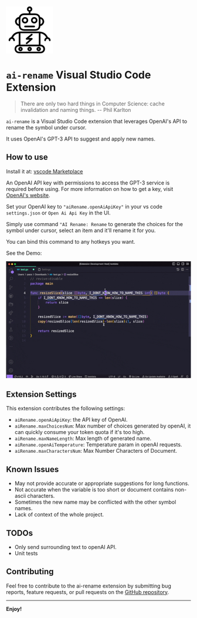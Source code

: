 ![icon](./imgs/icon.png)

# `ai-rename` Visual Studio Code Extension

> There are only two hard things in Computer Science: cache invalidation and naming things.
> -- Phil Karlton

`ai-rename` is a Visual Studio Code extension that leverages OpenAI's API to rename the symbol under cursor.

It uses OpenAI's GPT-3 API to suggest and apply new names.

## How to use

Install it at: [vscode Marketplace](https://marketplace.visualstudio.com/items?itemName=paco0x.ai-rename)

An OpenAI API key with permissions to access the GPT-3 service is required before using. For more information on how to get a key, visit [OpenAI's website](https://openai.com/api/).

Set your OpenAI key to `"aiRename.openAiApiKey"` in your vs code `settings.json` or `Open Ai Api Key` in the UI.

Simply use command `"AI Rename: Rename` to generate the choices for the symbol under cursor, select an item and it'll rename it for you.

You can bind this command to any hotkeys you want.

See the Demo:

![demo](./imgs/demo.gif)

## Extension Settings

This extension contributes the following settings:

-   `aiRename.openAiApiKey`: the API key of OpenAI.
-   `aiRename.maxChoicesNum`: Max number of choices generated by openAI, it can quickly consume your token quota if it's too high.
-   `aiRename.maxNameLength`: Max length of generated name.
-   `aiRename.openAiTemperature`: Temperature param in openAI requests.
-   `aiRename.maxCharactersNum`: Max Number Characters of Document.

## Known Issues

-   May not provide accurate or appropriate suggestions for long functions.
-   Not accurate when the variable is too short or document contains non-ascii characters.
-   Sometimes the new name may be conflicted with the other symbol names.
-   Lack of context of the whole project.

## TODOs

-   Only send surrounding text to openAI API.
-   Unit tests

## Contributing

Feel free to contribute to the ai-rename extension by submitting bug reports, feature requests, or pull requests on the [GitHub repository](https://github.com/paco0x/vscode-ai-rename.gi).

---

**Enjoy!**
